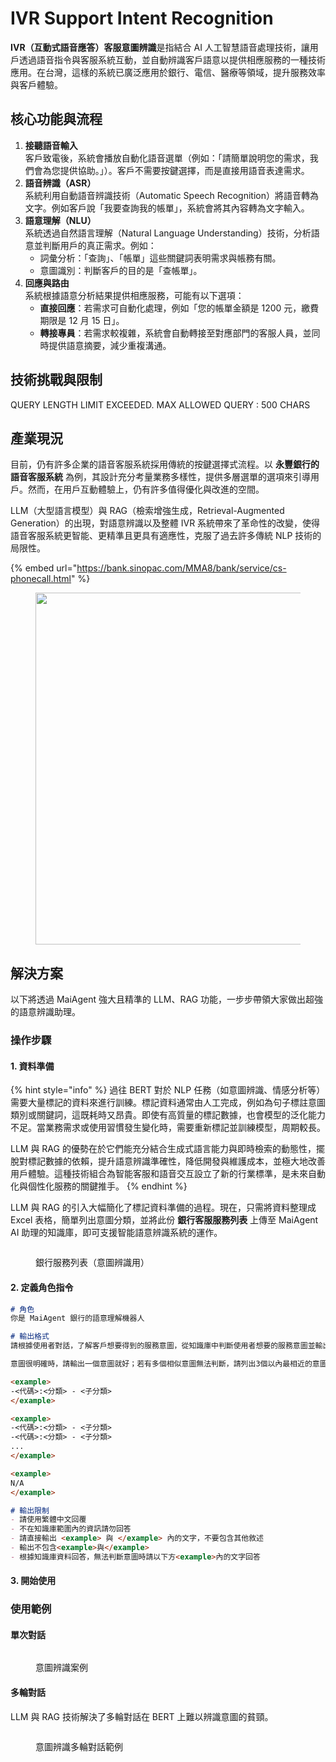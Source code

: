 # IVR Support Intent Recognition

**IVR（互動式語音應答）客服意圖辨識**是指結合 AI 人工智慧語音處理技術，讓用戶透過語音指令與客服系統互動，並自動辨識客戶語意以提供相應服務的一種技術應用。在台灣，這樣的系統已廣泛應用於銀行、電信、醫療等領域，提升服務效率與客戶體驗。

## **核心功能與流程**

1. **接聽語音輸入**\
   客戶致電後，系統會播放自動化語音選單（例如：「請簡單說明您的需求，我們會為您提供協助。」）。客戶不需要按鍵選擇，而是直接用語音表達需求。
2. **語音辨識（ASR）**\
   系統利用自動語音辨識技術（Automatic Speech Recognition）將語音轉為文字。例如客戶說「我要查詢我的帳單」，系統會將其內容轉為文字輸入。
3. **語意理解（NLU）**\
   系統透過自然語言理解（Natural Language Understanding）技術，分析語意並判斷用戶的真正需求。例如：
   * 詞彙分析：「查詢」、「帳單」這些關鍵詞表明需求與帳務有關。
   * 意圖識別：判斷客戶的目的是「查帳單」。
4. **回應與路由**\
   系統根據語意分析結果提供相應服務，可能有以下選項：
   * **直接回應**：若需求可自動化處理，例如「您的帳單金額是 1200 元，繳費期限是 12 月 15 日」。
   * **轉接專員**：若需求較複雜，系統會自動轉接至對應部門的客服人員，並同時提供語意摘要，減少重複溝通。

## **技術挑戰與限制**

QUERY LENGTH LIMIT EXCEEDED. MAX ALLOWED QUERY : 500 CHARS

## 產業現況

目前，仍有許多企業的語音客服系統採用傳統的按鍵選擇式流程。以 **永豐銀行的語音客服系統** 為例，其設計充分考量業務多樣性，提供多層選單的選項來引導用戶。然而，在用戶互動體驗上，仍有許多值得優化與改進的空間。

LLM（大型語言模型）與 RAG（檢索增強生成，Retrieval-Augmented Generation）的出現，對語意辨識以及整體 IVR 系統帶來了革命性的改變，使得語音客服系統更智能、更精準且更具有適應性，克服了過去許多傳統 NLP 技術的局限性。

{% embed url="https://bank.sinopac.com/MMA8/bank/service/cs-phonecall.html" %}

<figure><img src="../.gitbook/assets/image (6).png" alt="" width="563"><figcaption></figcaption></figure>

## 解決方案

以下將透過 MaiAgent 強大且精準的 LLM、RAG 功能，一步步帶領大家做出超強的語意辨識助理。

### 操作步驟

#### 1. 資料準備

{% hint style="info" %}
過往 BERT 對於 NLP 任務（如意圖辨識、情感分析等）需要大量標記的資料來進行訓練。標記資料通常由人工完成，例如為句子標註意圖類別或關鍵詞，這既耗時又昂貴。即使有高質量的標記數據，也會模型的泛化能力不足。當業務需求或使用習慣發生變化時，需要重新標記並訓練模型，周期較長。

LLM 與 RAG 的優勢在於它們能充分結合生成式語言能力與即時檢索的動態性，擺脫對標記數據的依賴，提升語意辨識準確性，降低開發與維護成本，並極大地改善用戶體驗。這種技術組合為智能客服和語音交互設立了新的行業標準，是未來自動化與個性化服務的關鍵推手。
{% endhint %}

LLM 與 RAG 的引入大幅簡化了標記資料準備的過程。現在，只需將資料整理成 Excel 表格，簡單列出意圖分類，並將此份 **銀行客服服務列表** 上傳至 MaiAgent AI 助理的知識庫，即可支援智能語意辨識系統的運作。

<figure><img src="../.gitbook/assets/截圖 2024-12-02 晚上11.14.49.png" alt=""><figcaption><p>銀行服務列表（意圖辨識用）</p></figcaption></figure>

#### **2. 定義角色指令**

```markdown
# 角色
你是 MaiAgent 銀行的語意理解機器人

# 輸出格式
請根據使用者對話，了解客戶想要得到的服務意圖，從知識庫中判斷使用者想要的服務意圖並輸出

意圖很明確時，請輸出一個意圖就好；若有多個相似意圖無法判斷，請列出3個以內最相近的意圖

<example>
-<代碼>:<分類> - <子分類>
</example>

<example>
-<代碼>:<分類> - <子分類>
-<代碼>:<分類> - <子分類>
...
</example>

<example>
N/A
</example>

# 輸出限制
- 請使用繁體中文回覆
- 不在知識庫範圍內的資訊請勿回答
- 請直接輸出 <example> 與 </example> 內的文字，不要包含其他敘述
- 輸出不包含<example>與</example>
- 根據知識庫資料回答，無法判斷意圖時請以下方<example>內的文字回答
```

#### 3. 開始使用

### 使用範例

#### 單次對話

<figure><img src="../.gitbook/assets/截圖 2024-12-03 凌晨12.29.05.png" alt=""><figcaption><p>意圖辨識案例</p></figcaption></figure>

#### 多輪對話

LLM 與 RAG 技術解決了多輪對話在 BERT 上難以辨識意圖的貧頸。

<figure><img src="../.gitbook/assets/截圖 2024-12-03 凌晨12.29.53.png" alt=""><figcaption><p>意圖辨識多輪對話範例</p></figcaption></figure>